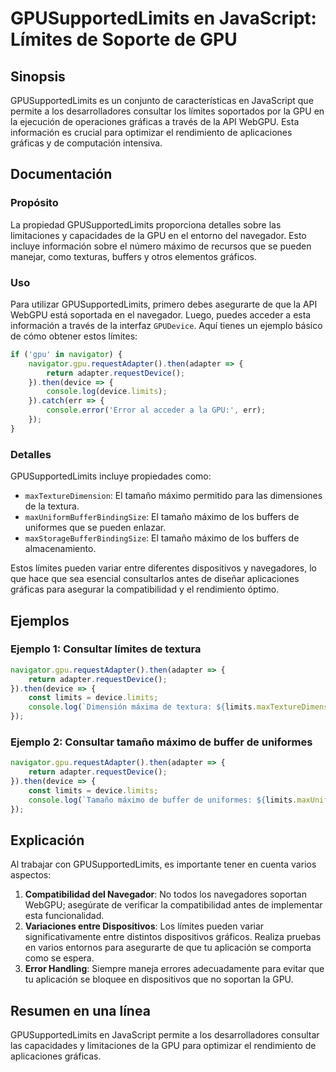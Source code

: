 <!--
Meta Description: # GPUSupportedLimits en JavaScript: Límites de Soporte de GPU ## Sinopsis GPUSupportedLimits es un conjunto de características en JavaScript que permi...
Meta Keywords: gpu, que, gpusupportedlimits, los, para
-->

# GPUSupportedLimits en JavaScript: Límites de Soporte de GPU

## Sinopsis
GPUSupportedLimits es un conjunto de características en JavaScript que permite a los desarrolladores consultar los límites soportados por la GPU en la ejecución de operaciones gráficas a través de la API WebGPU. Esta información es crucial para optimizar el rendimiento de aplicaciones gráficas y de computación intensiva.

## Documentación

### Propósito
La propiedad GPUSupportedLimits proporciona detalles sobre las limitaciones y capacidades de la GPU en el entorno del navegador. Esto incluye información sobre el número máximo de recursos que se pueden manejar, como texturas, buffers y otros elementos gráficos.

### Uso
Para utilizar GPUSupportedLimits, primero debes asegurarte de que la API WebGPU está soportada en el navegador. Luego, puedes acceder a esta información a través de la interfaz `GPUDevice`. Aquí tienes un ejemplo básico de cómo obtener estos límites:

```javascript
if ('gpu' in navigator) {
    navigator.gpu.requestAdapter().then(adapter => {
        return adapter.requestDevice();
    }).then(device => {
        console.log(device.limits);
    }).catch(err => {
        console.error('Error al acceder a la GPU:', err);
    });
}
```

### Detalles
GPUSupportedLimits incluye propiedades como:
- `maxTextureDimension`: El tamaño máximo permitido para las dimensiones de la textura.
- `maxUniformBufferBindingSize`: El tamaño máximo de los buffers de uniformes que se pueden enlazar.
- `maxStorageBufferBindingSize`: El tamaño máximo de los buffers de almacenamiento.

Estos límites pueden variar entre diferentes dispositivos y navegadores, lo que hace que sea esencial consultarlos antes de diseñar aplicaciones gráficas para asegurar la compatibilidad y el rendimiento óptimo.

## Ejemplos

### Ejemplo 1: Consultar límites de textura
```javascript
navigator.gpu.requestAdapter().then(adapter => {
    return adapter.requestDevice();
}).then(device => {
    const limits = device.limits;
    console.log(`Dimensión máxima de textura: ${limits.maxTextureDimension}`);
});
```

### Ejemplo 2: Consultar tamaño máximo de buffer de uniformes
```javascript
navigator.gpu.requestAdapter().then(adapter => {
    return adapter.requestDevice();
}).then(device => {
    const limits = device.limits;
    console.log(`Tamaño máximo de buffer de uniformes: ${limits.maxUniformBufferBindingSize}`);
});
```

## Explicación
Al trabajar con GPUSupportedLimits, es importante tener en cuenta varios aspectos:

1. **Compatibilidad del Navegador**: No todos los navegadores soportan WebGPU; asegúrate de verificar la compatibilidad antes de implementar esta funcionalidad.
2. **Variaciones entre Dispositivos**: Los límites pueden variar significativamente entre distintos dispositivos gráficos. Realiza pruebas en varios entornos para asegurarte de que tu aplicación se comporta como se espera.
3. **Error Handling**: Siempre maneja errores adecuadamente para evitar que tu aplicación se bloquee en dispositivos que no soportan la GPU.

## Resumen en una línea
GPUSupportedLimits en JavaScript permite a los desarrolladores consultar las capacidades y limitaciones de la GPU para optimizar el rendimiento de aplicaciones gráficas.